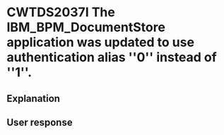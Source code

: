 # CWTDS2037I The IBM\_BPM\_DocumentStore application was updated to use authentication alias ''0'' instead of ''1''.

## Explanation

## User response